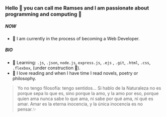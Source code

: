 ### Hello 👋 you can call me Ramses and I am passionate about programming and computing 💖

##### NOW

- 💎 I am currently in the process of becoming a Web Developer.

##### BIO

- 📌 Learning: `.js`, `.json`, `node.js`, `express.js`, `.ejs` , `.git`, `.html`, `.css`, `.flexbox`, (under construction 📂).
- 📕 I love reading and when I have time I read novels, poetry or philosophy.

> Yo no tengo filosofía: tengo sentidos…
Si hablo de la Naturaleza no es porque sepa lo que es,
sino porque la amo, y la amo por eso,
porque quien ama nunca sabe lo que ama,
ni sabe por qué ama, ni qué es amar.
Amar es la eterna inocencia,
y la única inocencia es no pensar.✨
